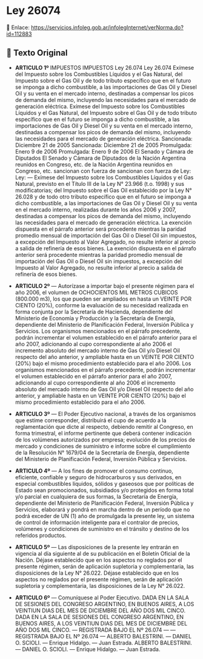 # Ley 26074
🔗 Enlace: https://servicios.infoleg.gob.ar/infolegInternet/verNorma.do?id=112883


## 📜 Texto Original

- **ARTICULO 1º**
   IMPUESTOS IMPUESTOS Ley 26.074 Ley 26.074 Exímese del Impuesto sobre los Combustibles Líquidos y el Gas Natural, del Impuesto sobre el Gas Oil y de todo tributo específico que en el futuro se imponga a dicho combustible, a las importaciones de Gas Oil y Diesel Oil y su venta en el mercado interno, destinadas a compensar los picos de demanda del mismo, incluyendo las necesidades para el mercado de generación eléctrica. Exímese del Impuesto sobre los Combustibles Líquidos y el Gas Natural, del Impuesto sobre el Gas Oil y de todo tributo específico que en el futuro se imponga a dicho combustible, a las importaciones de Gas Oil y Diesel Oil y su venta en el mercado interno, destinadas a compensar los picos de demanda del mismo, incluyendo las necesidades para el mercado de generación eléctrica. Sancionada: Diciembre 21 de 2005 Sancionada: Diciembre 21 de 2005 Promulgada: Enero 9 de 2006 Promulgada: Enero 9 de 2006 El Senado y Cámara de Diputados El Senado y Cámara de Diputados de la Nación Argentina reunidos en Congreso, etc. de la Nación Argentina reunidos en Congreso, etc. sancionan con fuerza de sancionan con fuerza de Ley: Ley: — Exímese del Impuesto sobre los Combustibles Líquidos y el Gas Natural, previsto en el Título III de la Ley N° 23.966 (t.o. 1998) y sus modificatorias; del Impuesto sobre el Gas Oil establecido por la Ley N° 26.028 y de todo otro tributo específico que en el futuro se imponga a dicho combustible, a las importaciones de Gas Oil y Diesel Oil y su venta en el mercado interno, realizadas durante los años 2006 y 2007, destinadas a compensar los picos de demanda del mismo, incluyendo las necesidades para el mercado de generación eléctrica. La exención dispuesta en el párrafo anterior será procedente mientras la paridad promedio mensual de importación del Gas Oil o Diesel Oil sin impuestos, a excepción del Impuesto al Valor Agregado, no resulte inferior al precio a salida de refinería de esos bienes. La exención dispuesta en el párrafo anterior será procedente mientras la paridad promedio mensual de importación del Gas Oil o Diesel Oil sin impuestos, a excepción del Impuesto al Valor Agregado, no resulte inferior al precio a salida de refinería de esos bienes.

- **ARTICULO 2º**
   — Autorízase a importar bajo el presente régimen para el año 2006, el volumen de OCHOCIENTOS MIL METROS CUBICOS (800.000 m3), los que pueden ser ampliados en hasta un VEINTE POR CIENTO (20%), conforme la evaluación de su necesidad realizada en forma conjunta por la Secretaría de Hacienda, dependiente del Ministerio de Economía y Producción y la Secretaría de Energía, dependiente del Ministerio de Planificación Federal, Inversión Pública y Servicios. Los organismos mencionados en el párrafo precedente, podrán incrementar el volumen establecido en el párrafo anterior para el año 2007, adicionando al cupo correspondiente al año 2006 el incremento absoluto del mercado interno de Gas Oil y/o Diesel Oil respecto del año anterior, y ampliable hasta en un VEINTE POR CIENTO (20%) bajo el mismo procedimiento establecido para el año 2006. Los organismos mencionados en el párrafo precedente, podrán incrementar el volumen establecido en el párrafo anterior para el año 2007, adicionando al cupo correspondiente al año 2006 el incremento absoluto del mercado interno de Gas Oil y/o Diesel Oil respecto del año anterior, y ampliable hasta en un VEINTE POR CIENTO (20%) bajo el mismo procedimiento establecido para el año 2006.

- **ARTICULO 3º**
   — El Poder Ejecutivo nacional, a través de los organismos que estime corresponder, distribuirá el cupo de acuerdo a la reglamentación que dicte al respecto, debiendo remitir al Congreso, en forma trimestral, el informe pertinente que deberá contener indicación de los volúmenes autorizados por empresa; evolución de los precios de mercado y condiciones de suministro e informe sobre el cumplimiento de la Resolución N° 1679/04 de la Secretaría de Energía, dependiente del Ministerio de Planificación Federal, Inversión Pública y Servicios.

- **ARTICULO 4º**
   — A los fines de promover el consumo continuo, eficiente, confiable y seguro de hidrocarburos y sus derivados, en especial combustibles líquidos, sólidos y gaseosos que por políticas de Estado sean promocionados, subsidiados y/o protegidos en forma total y/o parcial en cualquiera de sus formas, la Secretaría de Energía, dependiente del Ministerio de Planificación Federal, Inversión Pública y Servicios, elaborará y pondrá en marcha dentro de un período que no podrá exceder de UN (1) año de promulgada la presente ley, un sistema de control de información inteligente para el contralor de precios, volúmenes y condiciones de suministro en el tránsito y destino de los referidos productos.

- **ARTICULO 5º**
   — Las disposiciones de la presente ley entrarán en vigencia al día siguiente al de su publicación en el Boletín Oficial de la Nación. Déjase establecido que en los aspectos no reglados por el presente régimen, serán de aplicación supletoria y complementaria, las disposiciones de la Ley N° 26.022. Déjase establecido que en los aspectos no reglados por el presente régimen, serán de aplicación supletoria y complementaria, las disposiciones de la Ley N° 26.022.

- **ARTICULO 6º**
   — Comuníquese al Poder Ejecutivo. DADA EN LA SALA DE SESIONES DEL CONGRESO ARGENTINO, EN BUENOS AIRES, A LOS VEINTIUN DIAS DEL MES DE DICIEMBRE DEL AÑO DOS MIL CINCO. DADA EN LA SALA DE SESIONES DEL CONGRESO ARGENTINO, EN BUENOS AIRES, A LOS VEINTIUN DIAS DEL MES DE DICIEMBRE DEL AÑO DOS MIL CINCO. — REGISTRADA BAJO EL Nº 26.074 — — REGISTRADA BAJO EL Nº 26.074 — ALBERTO BALESTRINI. — DANIEL O. SCIOLI. — Enrique Hidalgo. — Juan Estrada. ALBERTO BALESTRINI. — DANIEL O. SCIOLI. — Enrique Hidalgo. — Juan Estrada.
